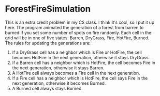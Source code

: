 # ForestFireSimulation
This is an extra credit problem in my CS class. I think it's cool, so I put it up here.
The program animated the generation of a forest from barren to burned if you set some number of spots on fire randomly.
Each cell in the grid will be in one of five states: Barren, DryGrass, Fire,  HotFire, Burned.
The rules for updating the generations are:
1. If a DryGrass cell has a neighbor which is Fire or HotFire, the cell becomes HotFire in the next generation, otherwise it stays DryGrass.
2. If a Barren cell has a neighbor which is HotFire, the cell becomes Fire in the next generation, otherwise it stays Barren.
3. A HotFire cell always becomes a Fire cell in the next generation.
4. If a Fire cell has a neighbor which is HotFire, the cell says Fire in the next generation, otherwise it becomes Burned.
5. A Burned cell always stays Burned.
